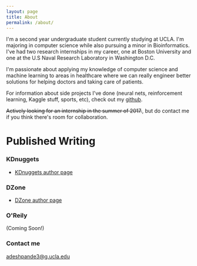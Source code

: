 ```yaml
---
layout: page
title: About
permalink: /about/
---
```


I'm a second year undergraduate student currently studying at UCLA. I'm majoring in computer science while also pursuing a minor in Bioinformatics. I've had two research internships in my career, one at Boston University and one at the U.S Naval Research Laboratory in Washington D.C.

I'm passionate about applying my knowledge of computer science and machine learning to areas in healthcare where we can really engineer better solutions for helping doctors and taking care of patients. 

For information about side projects I've done (neural nets, reinforcement learning, Kaggle stuff, sports, etc), check out my <a href="https://github.com/adeshpande3"  target="_blank">github</a>.

~~Actively looking for an internship in the summer of 2017.~~, but do contact me if you think there's room for collaboration. 

# Published Writing

### KDnuggets
* [KDnuggets author page](http://www.kdnuggets.com/author/adit-deshpande)
### DZone
* [DZone author page](https://dzone.com/users/2843746/adeshpande3.html)
### O'Reily
(Coming Soon!)

### Contact me

[adeshpande3@g.ucla.edu](mailto:adeshpande3@g.ucla.edu)
